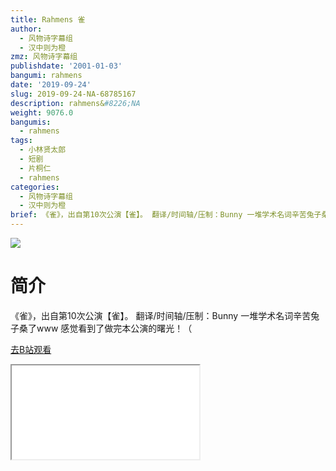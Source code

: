 ```yaml
---
title: Rahmens 雀
author:
  - 风物诗字幕组
  - 汉中则为橙
zmz: 风物诗字幕组
publishdate: '2001-01-03'
bangumi: rahmens
date: '2019-09-24'
slug: 2019-09-24-NA-68785167
description: rahmens&#8226;NA
weight: 9076.0
bangumis:
  - rahmens
tags:
  - 小林贤太郎
  - 短剧
  - 片桐仁
  - rahmens
categories:
  - 风物诗字幕组
  - 汉中则为橙
brief: 《雀》，出自第10次公演【雀】。 翻译/时间轴/压制：Bunny 一堆学术名词辛苦兔子桑了www 感觉看到了做完本公演的曙光！（
---
```

![](https://raw.githubusercontent.com/tcgriffith/owaraisite/master/static/tmpimg/5373652fc2332743965b709ffe9add072c18f5db.jpg.480.jpg)
# 简介  
《雀》，出自第10次公演【雀】。
翻译/时间轴/压制：Bunny
一堆学术名词辛苦兔子桑了www
感觉看到了做完本公演的曙光！（  

[去B站观看](https://www.bilibili.com/video/av68785167/)
<div class ="resp-container"><iframe class="testiframe" src="//player.bilibili.com/player.html?aid=68785167"", scrolling="no", allowfullscreen="true" > </iframe></div> 

